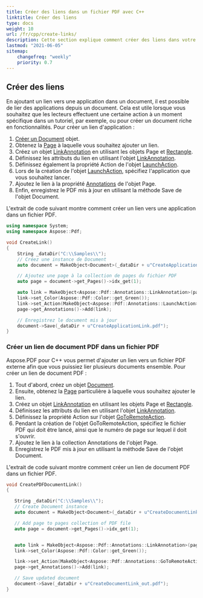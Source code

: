 ```yaml
---
title: Créer des liens dans un fichier PDF avec C++
linktitle: Créer des liens
type: docs
weight: 10
url: /fr/cpp/create-links/
description: Cette section explique comment créer des liens dans votre document PDF avec C++.
lastmod: "2021-06-05"
sitemap:
    changefreq: "weekly"
    priority: 0.7
---
```


## Créer des liens

En ajoutant un lien vers une application dans un document, il est possible de lier des applications depuis un document. Cela est utile lorsque vous souhaitez que les lecteurs effectuent une certaine action à un moment spécifique dans un tutoriel, par exemple, ou pour créer un document riche en fonctionnalités. Pour créer un lien d'application :

1. [Créer un Document](https://reference.aspose.com/pdf/cpp/class/aspose.pdf.document) objet.
1. Obtenez la [Page](https://reference.aspose.com/pdf/cpp/class/aspose.pdf.page) à laquelle vous souhaitez ajouter un lien.
1. Créez un objet [LinkAnnotation](https://reference.aspose.com/pdf/cpp/class/aspose.pdf.annotations.link_annotation/) en utilisant les objets Page et [Rectangle](https://reference.aspose.com/pdf/cpp/class/aspose.pdf.rectangle).
1. Définissez les attributs du lien en utilisant l'objet [LinkAnnotation](https://reference.aspose.com/pdf/cpp/class/aspose.pdf.annotations.link_annotation/).
1. Définissez également la propriété Action de l'objet [LaunchAction](https://reference.aspose.com/pdf/cpp/class/aspose.pdf.annotations.launch_action/).
1. Lors de la création de l'objet [LaunchAction](https://reference.aspose.com/pdf/cpp/class/aspose.pdf.annotations.launch_action/), spécifiez l'application que vous souhaitez lancer.
1. Ajoutez le lien à la propriété [Annotations](https://reference.aspose.com/pdf/cpp/namespace/aspose.pdf.annotations) de l'objet Page.
1. Enfin, enregistrez le PDF mis à jour en utilisant la méthode Save de l'objet Document.

L'extrait de code suivant montre comment créer un lien vers une application dans un fichier PDF.

```cpp
using namespace System;
using namespace Aspose::Pdf;

void CreateLink() 
{
    String _dataDir("C:\\Samples\\");
    // Créez une instance de Document
    auto document = MakeObject<Document>(_dataDir + u"CreateApplicationLink.pdf");

    // Ajoutez une page à la collection de pages du fichier PDF
    auto page = document->get_Pages()->idx_get(1);

    auto link = MakeObject<Aspose::Pdf::Annotations::LinkAnnotation>(page, MakeObject<Rectangle>(100, 200, 300, 300));
    link->set_Color(Aspose::Pdf::Color::get_Green());
    link->set_Action(MakeObject<Aspose::Pdf::Annotations::LaunchAction>(document, _dataDir + u"sample.pdf"));
    page->get_Annotations()->Add(link);

    // Enregistrez le document mis à jour
    document->Save(_dataDir + u"CreateApplicationLink.pdf");
}
```
### Créer un lien de document PDF dans un fichier PDF

Aspose.PDF pour C++ vous permet d'ajouter un lien vers un fichier PDF externe afin que vous puissiez lier plusieurs documents ensemble. Pour créer un lien de document PDF :

1. Tout d'abord, créez un objet [Document](https://reference.aspose.com/pdf/cpp/class/aspose.pdf.document).
1. Ensuite, obtenez la [Page](https://reference.aspose.com/pdf/cpp/class/aspose.pdf.page) particulière à laquelle vous souhaitez ajouter le lien.
1. Créez un objet [LinkAnnotation](https://reference.aspose.com/pdf/cpp/class/aspose.pdf.annotations.link_annotation/) en utilisant les objets Page et [Rectangle](https://reference.aspose.com/pdf/cpp/class/aspose.pdf.rectangle).
1. Définissez les attributs du lien en utilisant l'objet [LinkAnnotation](https://reference.aspose.com/pdf/cpp/class/aspose.pdf.annotations.link_annotation/).
1. Définissez la propriété Action sur l'objet [GoToRemoteAction](https://reference.aspose.com/pdf/cpp/class/aspose.pdf.annotations.go_to_remote_action/).
1. Pendant la création de l'objet GoToRemoteAction, spécifiez le fichier PDF qui doit être lancé, ainsi que le numéro de page sur lequel il doit s'ouvrir.
1. Ajoutez le lien à la collection Annotations de l'objet Page.
1. Enregistrez le PDF mis à jour en utilisant la méthode Save de l'objet Document.

L'extrait de code suivant montre comment créer un lien de document PDF dans un fichier PDF.

 ```cpp
void CreatePDFDocumentLink() 
{

    String _dataDir("C:\\Samples\\");
    // Create Document instance
    auto document = MakeObject<Document>(_dataDir + u"CreateDocumentLink.pdf");

    // Add page to pages collection of PDF file
    auto page = document->get_Pages()->idx_get(1);


    auto link = MakeObject<Aspose::Pdf::Annotations::LinkAnnotation>(page, MakeObject<Rectangle>(100, 200, 300, 300));
    link->set_Color(Aspose::Pdf::Color::get_Green());

    link->set_Action(MakeObject<Aspose::Pdf::Annotations::GoToRemoteAction>(_dataDir + u"sample.pdf", 1));
    page->get_Annotations()->Add(link);

    // Save updated document
    document->Save(_dataDir + u"CreateDocumentLink_out.pdf");
}
```